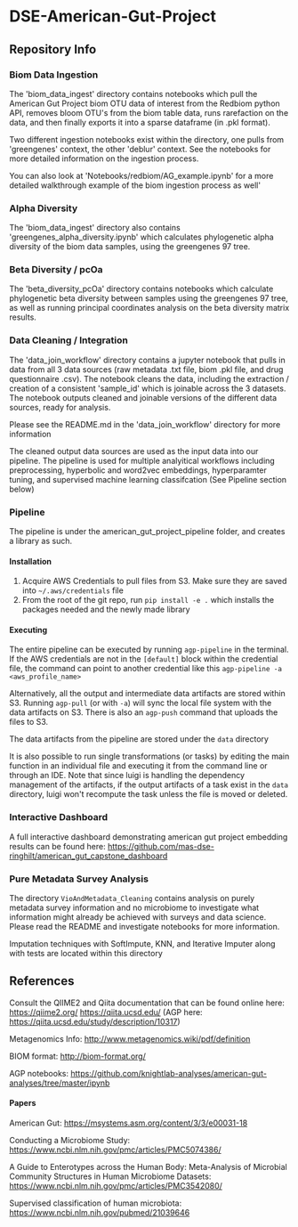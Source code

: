 # DSE-American-Gut-Project

## Repository Info

### Biom Data Ingestion
The 'biom_data_ingest' directory contains notebooks which pull the American Gut Project biom OTU data of interest from the Redbiom python API, removes bloom OTU's from the biom table data, runs rarefaction on the data, and then finally exports it into a sparse dataframe (in .pkl format).

Two different ingestion notebooks exist within the directory, one pulls from 'greengenes' context, the other 'deblur' context. See the notebooks for more detailed information on the ingestion process.

You can also look at 'Notebooks/redbiom/AG_example.ipynb' for a more detailed walkthrough example of the biom ingestion process as well'

### Alpha Diversity
The 'biom_data_ingest' directory also contains 'greengenes_alpha_diversity.ipynb' which calculates phylogenetic alpha diversity of the biom data samples, using the greengenes 97 tree. 

### Beta Diversity / pcOa
The 'beta_diversity_pcOa' directory contains notebooks which calculate phylogenetic beta diversity between samples using the greengenes 97 tree, as well as running principal coordinates analysis on the beta diversity matrix results.

### Data Cleaning / Integration
The 'data_join_workflow' directory contains a jupyter notebook that pulls in data from all 3 data sources (raw metadata .txt file, biom .pkl file, and drug questionnaire .csv). The notebook cleans the data, including the extraction / creation of a consistent 'sample_id' which is joinable across the 3 datasets. The notebook outputs cleaned and joinable versions of the different data sources, ready for analysis.

Please see the README.md in the 'data_join_workflow' directory for more information

The cleaned output data sources are used as the input data into our pipeline. The pipeline is used for multiple analyitical workflows including preprocessing, hyperbolic and word2vec embeddings, hyperparamter tuning, and supervised machine learning classifcation (See Pipeline section below)

### Pipeline

The pipeline is under the american_gut_project_pipeline folder, and creates a library as such.

#### Installation
1. Acquire AWS Credentials to pull files from S3. Make sure they are saved into `~/.aws/credentials` file
2. From the root of the git repo, run `pip install -e .` which installs the packages needed and the newly made library

#### Executing
 The entire pipeline can be executed by running `agp-pipeline` in the terminal. If the AWS credentials are not in the
`[default]` block within the credential file, the command can point to another credential like this `agp-pipeline -a 
<aws_profile_name>`

Alternatively, all the output and intermediate data artifacts are stored within S3. Running `agp-pull` (or with `-a`) 
will sync the local file system with the data artifacts on S3. There is also an `agp-push` command that uploads the 
files to S3. 

The data artifacts from the pipeline are stored under the `data` directory

It is also possible to run single transformations (or tasks) by editing the main function in an individual file and 
executing it from the command line or through an IDE. Note that since luigi is handling the dependency management of 
the artifacts, if the output artifacts of a task exist in the `data` directory, luigi won't recompute the task unless 
the file is moved or deleted.


### Interactive Dashboard
A full interactive dashboard demonstrating american gut project embedding results can be found here: https://github.com/mas-dse-ringhilt/american_gut_capstone_dashboard

### Pure Metadata Survey Analysis

The directory `VioAndMetadata_Cleaning` contains analysis on purely metadata survey information and no microbiome to investigate 
what information might already be achieved with surveys and data science.  Please read the README and investigate notebooks for
more information.

Imputation techniques with SoftImpute, KNN, and Iterative Imputer along with tests are located within this directory

## References

Consult the QIIME2 and Qiita documentation that can be found online here:
https://qiime2.org/
https://qiita.ucsd.edu/ (AGP here: https://qiita.ucsd.edu/study/description/10317)

Metagenomics Info: http://www.metagenomics.wiki/pdf/definition

BIOM format: http://biom-format.org/

AGP notebooks: https://github.com/knightlab-analyses/american-gut-analyses/tree/master/ipynb

#### Papers

American Gut: https://msystems.asm.org/content/3/3/e00031-18

Conducting a Microbiome Study: https://www.ncbi.nlm.nih.gov/pmc/articles/PMC5074386/

A Guide to Enterotypes across the Human Body: Meta-Analysis of Microbial Community Structures in Human Microbiome Datasets:
https://www.ncbi.nlm.nih.gov/pmc/articles/PMC3542080/

Supervised classification of human microbiota: https://www.ncbi.nlm.nih.gov/pubmed/21039646
